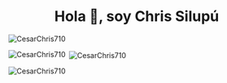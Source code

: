 <h1 align="center">Hola 👋, soy Chris Silupú</h1>

<p align="left"> <img src="https://komarev.com/ghpvc/?username=CesarChris710&label=Profile%20views&color=0e75b6&style=flat" alt="CesarChris710" /> </p>

<p><img align="left" src="https://github-readme-stats.vercel.app/api/top-langs?username=CesarChris710&show_icons=true&locale=en&layout=compact" alt="CesarChris710" /></p>

<p>&nbsp;<img align="center" src="https://github-readme-stats.vercel.app/api?username=CesarChris710&show_icons=true&locale=en" alt="CesarChris710" /></p>

<p><img align="center" src="https://github-readme-streak-stats.herokuapp.com/?user=CesarChris710&" alt="CesarChris710" /></p>

